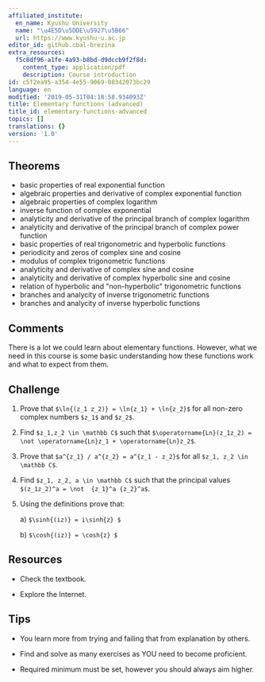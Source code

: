 ```yaml
---
affiliated_institute:
  en_name: Kyushu University
  name: "\u4E5D\u5DDE\u5927\u5B66"
  url: https://www.kyushu-u.ac.jp
editor_id: github.cbal-brezina
extra_resources:
  f5c8df96-a1fe-4a93-b8bd-d9dccb9f2f8d:
    content_type: application/pdf
    description: Course introduction
id: c5f2ea95-a354-4e55-9069-08342073bc29
language: en
modified: '2019-05-31T04:18:58.934093Z'
title: Elementary functions (advanced)
title_id: elementary-functions-advanced
topics: []
translations: {}
version: '1.0'
---
```











## Theorems

- basic properties of real exponential function
- algebraic properties and derivative of complex exponential function
- algebraic properties of complex logarithm
- inverse function of complex exponential
- analyticity and derivative of the principal branch of  complex logarithm
- analyticity and derivative  of the principal branch of  complex power function
- basic properties of real trigonometric and hyperbolic functions
- periodicity and zeros of complex sine and cosine
- modulus of complex trigonometric functions
- analyticity and derivative of complex sine and cosine
- analyticity and derivative of complex hyperbolic sine and cosine
- relation of hyperbolic and "non-hyperbolic" trigonometric functions
- branches and analycity of inverse trigonometric functions
- branches and analycity of inverse hyperbolic functions





## Comments

There is a lot we could learn about elementary functions. However, what we need in this course is some basic understanding how 
these functions work and what to expect from them.






## Challenge

1. Prove that `$\ln{(z_1 z_2)} = \ln{z_1} + \ln{z_2}$` for all non-zero complex numbers `$z_1$` and `$z_2$`. 

2. Find `$z_1,z_2 \in \mathbb C$` such that `$\operatorname{Ln}(z_1z_2) = \not \operatorname{Ln}z_1 + \operatorname{Ln}z_2$`.


3. Prove that `$a^{z_1} / a^{z_2} = a^{z_1 - z_2}$` for all `$z_1, z_2 \in \mathbb C$`.

4. Find `$z_1, z_2, a \in \mathbb C$` such that the principal values `$(z_1z_2)^a = \not  {z_1}^a {z_2}^a$`.


5. Using the definitions prove that:

   a) `$\sinh{(iz)} = i\sinh{z} $`
   
   b) `$\cosh{(iz)} = \cosh{z} $`










## Resources

- Check the textbook.


- Explore the Internet.


## Tips


- You learn more from trying and failing that from  explanation by others.

- Find and solve as many exercises as YOU need to become proficient.

- Required minimum must be set, however you should always aim higher.






